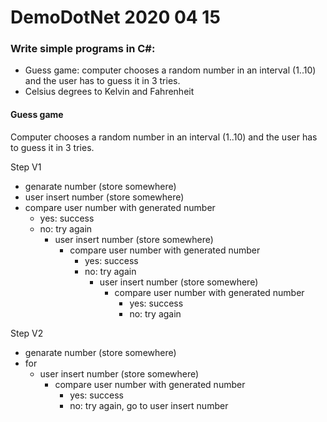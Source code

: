 # DemoDotNet 2020 04 15

### Write simple programs in C#:
* Guess game: computer chooses a random number in an interval (1..10) and the user has to guess it in 3 tries.
* Celsius degrees to Kelvin and Fahrenheit

#### Guess game 

Computer chooses a random number in an interval (1..10) and the user has to guess it in 3 tries.

Step V1
- genarate number (store somewhere)
- user insert number (store somewhere)
- compare user number with generated number
	- yes: success
	- no: try again
		- user insert number (store somewhere)
			- compare user number with generated number
				- yes: success
				- no: try again
					- user insert number (store somewhere)
						- compare user number with generated number
							- yes: success
							- no: try again

Step V2
- genarate number (store somewhere)
- for
	- user insert number (store somewhere)
		- compare user number with generated number
			- yes: success
			- no: try again, go to user insert number 